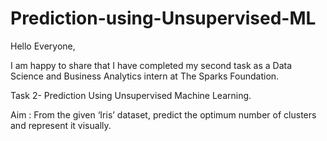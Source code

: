 # Prediction-using-Unsupervised-ML
Hello Everyone,

I am happy to share that I have completed my second task as a Data Science and Business Analytics intern at The Sparks Foundation.

Task 2- Prediction Using Unsupervised Machine Learning.

Aim : From the given ‘Iris’ dataset, predict the optimum number of clusters and represent it visually.
